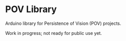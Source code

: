 # POV Library
Arduino library for Persistence of Vision (POV) projects.

Work in progress; not ready for public use yet. 
